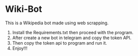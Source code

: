 # Wiki-Bot
This is a Wikipedia bot made using web scrapping.

1. Install the Requirements.txt then proceed with the program.
2. After create a new bot in telegram and copy the token API.
3. Then copy the token api to program and run it.
4. Enjoy!!!
